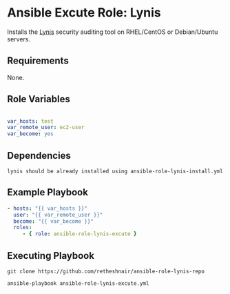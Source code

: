 Ansible Excute Role: Lynis
==========================

Installs the [Lynis](https://cisofy.com/lynis/) security auditing tool on RHEL/CentOS or Debian/Ubuntu servers.

Requirements
------------

None.

Role Variables
--------------

```vars/main.yml

var_hosts: test
var_remote_user: ec2-user 
var_become: yes

```


Dependencies
------------


```
lynis should be already installed using ansible-role-lynis-install.yml

```

Example Playbook
----------------

```yml
- hosts: "{{ var_hosts }}"
  user: "{{ var_remote_user }}"
  become: "{{ var_become }}"
  roles:
     - { role: ansible-role-lynis-excute }
```

Executing Playbook
-------------------
``` 
git clone https://github.com/retheshnair/ansible-role-lynis-repo

ansible-playbook ansible-role-lynis-excute.yml

```
